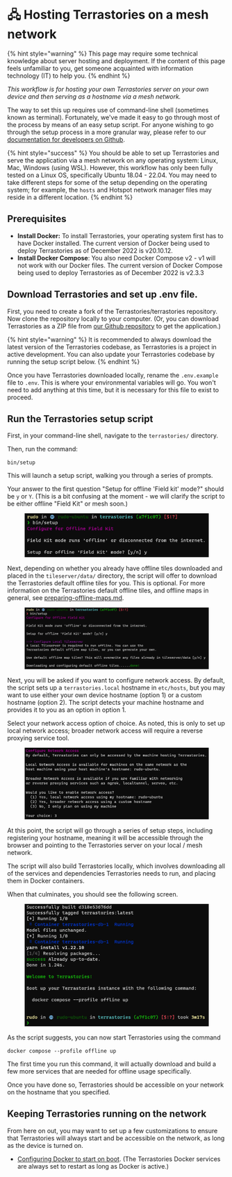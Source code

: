 # 🖧 Hosting Terrastories on a mesh network

{% hint style="warning" %}
This page may require some technical knowledge about server hosting and deployment. If the content of this page feels unfamiliar to you, get someone acquainted with information technology (IT) to help you.
{% endhint %}

_This workflow is for hosting your own Terrastories server on your own device and then serving as a hostname via a mesh network._

The way to set this up requires use of command-line shell (sometimes known as terminal). Fortunately, we've made it easy to go through most of the process by means of an easy setup script. For anyone wishing to go through the setup process in a more granular way, please refer to our [documentation for developers on Github](https://github.com/Terrastories/terrastories).

{% hint style="success" %}
You should be able to set up Terrastories and serve the application via a mesh network on any operating system: Linux, Mac, Windows (using WSL). However, this workflow has only been fully tested on a Linux OS, specifically Ubuntu 18.04 - 22.04. You may need to take different steps for some of the setup depending on the operating system; for example, the `hosts` and Hotspot network manager files may reside in a different location.
{% endhint %}

## Prerequisites

* **Install Docker:** To install Terrastories, your operating system first has to have Docker installed. The current version of Docker being used to deploy Terrastories as of December 2022 is v20.10.12.
* **Install Docker Compose**: You also need Docker Compose v2 - v1 will not work with our Docker files. The current version of Docker Compose being used to deploy Terrastories as of December 2022 is v2.3.3

## Download Terrastories and set up .env file.

First, you need to create a fork of the Terrastories/terrastories repository. Now clone the repository locally to your computer. (Or, you can download Terrastories as a ZIP file from [our Github repository](https://github.com/Terrastories/terrastories/) to get the application.)

{% hint style="warning" %}
It is recommended to always download the latest version of the Terrastories codebase, as Terrastories is a project in active development. You can also update your Terrastories codebase by running the setup script below.
{% endhint %}

Once you have Terrastories downloaded locally, rename the `.env.example` file to `.env`. This is where your environmental variables will go. You won't need to add anything at this time, but it is necessary for this file to exist to proceed.

## Run the Terrastories setup script

First, in your command-line shell, navigate to the `terrastories/` directory.

Then, run the command:&#x20;

```
bin/setup
```

This will launch a setup script, walking you through a series of prompts.

Your answer to the first question "Setup for offline 'Field kit' mode?" should be `y` or `Y`. (This is a bit confusing at the moment - we will clarify the script to be either offline "Field Kit" or mesh soon.)

<figure><img src="../../.gitbook/assets/image (4).png" alt=""><figcaption></figcaption></figure>

Next, depending on whether you already have offline tiles downloaded and placed in the `tileserver/data/` directory, the script will offer to download the Terrastories default offline tiles for you. This is optional. For more information on the Terrastories default offline tiles, and offline maps in general, see [preparing-offline-maps.md](../../operating-terrastories-offline/preparing-offline-maps.md "mention").

<figure><img src="../../.gitbook/assets/image (17).png" alt=""><figcaption></figcaption></figure>

Next, you will be asked if you want to configure network access. By default, the script sets up a `terrastories.local` hostname in `etc/hosts`, but you may want to use either your own device hostname (option 1) or a custom hostname (option 2). The script detects your machine hostname and provides it to you as an option in option 1.

Select your network access option of choice. As noted, this is only to set up local network access; broader network access will require a reverse proxying service tool.

<figure><img src="../../.gitbook/assets/image (1).png" alt=""><figcaption></figcaption></figure>

At this point, the script will go through a series of setup steps, including registering your hostname, meaning it will be accessible through the browser and pointing to the Terrastories server on your local / mesh network.

The script will also build Terrastories locally, which involves downloading all of the services and dependencies Terrastories needs to run, and placing them in Docker containers.

When that culminates, you should see the following screen.

<figure><img src="../../.gitbook/assets/image (2).png" alt=""><figcaption></figcaption></figure>

As the script suggests, you can now start Terrastories using the command

```
docker compose --profile offline up
```

The first time you run this command, it will actually download and build a few more services that are needed for offline usage specifically.&#x20;

Once you have done so, Terrastories should be accessible on your network on the hostname that you specified.

## Keeping Terrastories running on the network

From here on out, you may want to set up a few customizations to ensure that Terrastories will always start and be accessible on the network, as long as the device is turned on.

* [Configuring Docker to start on boot](https://docs.docker.com/install/linux/linux-postinstall/#configure-docker-to-start-on-boot). (The Terrastories Docker services are always set to restart as long as Docker is active.)

